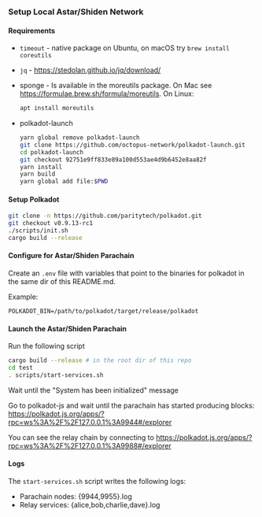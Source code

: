### Setup Local Astar/Shiden Network
#### Requirements
* `timeout` - native package on Ubuntu, on macOS try ```brew install coreutils```
* `jq` - https://stedolan.github.io/jq/download/
* sponge - Is available in the moreutils package. On Mac see https://formulae.brew.sh/formula/moreutils. On Linux:

  ```bash
  apt install moreutils
  ```

* polkadot-launch

  ```bash
  yarn global remove polkadot-launch
  git clone https://github.com/octopus-network/polkadot-launch.git
  cd polkadot-launch
  git checkout 92751e9ff833e89a100d553ae4d9b6452e8aa82f 
  yarn install
  yarn build
  yarn global add file:$PWD
  ```

#### Setup Polkadot

```bash
git clone -n https://github.com/paritytech/polkadot.git
git checkout v0.9.13-rc1
./scripts/init.sh
cargo build --release
```

#### Configure for Astar/Shiden Parachain

Create an `.env` file with variables that point to the binaries for polkadot in the same dir of this README.md.

Example:
```
POLKADOT_BIN=/path/to/polkadot/target/release/polkadot
```

#### Launch the Astar/Shiden Parachain

Run the following script
```bash
cargo build --release # in the root dir of this repo
cd test
. scripts/start-services.sh
```

Wait until the "System has been initialized" message

Go to polkadot-js and wait until the parachain has started producing blocks:
https://polkadot.js.org/apps/?rpc=ws%3A%2F%2F127.0.0.1%3A9944#/explorer

You can see the relay chain by connecting to https://polkadot.js.org/apps/?rpc=ws%3A%2F%2F127.0.0.1%3A9988#/explorer

#### Logs

The `start-services.sh` script writes the following logs:

- Parachain nodes: {9944,9955}.log
- Relay services: {alice,bob,charlie,dave}.log
